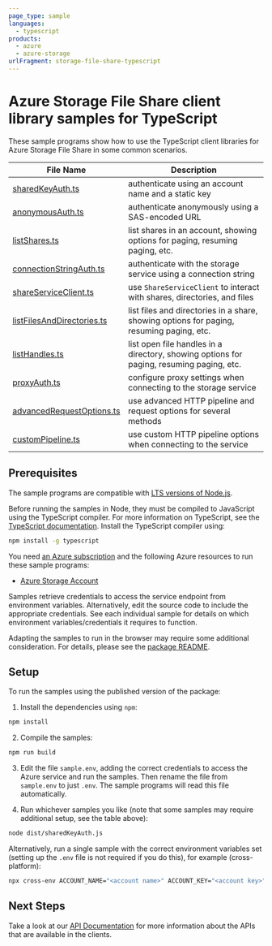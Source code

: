 ```yaml
---
page_type: sample
languages:
  - typescript
products:
  - azure
  - azure-storage
urlFragment: storage-file-share-typescript
---
```


# Azure Storage File Share client library samples for TypeScript

These sample programs show how to use the TypeScript client libraries for Azure Storage File Share in some common scenarios.

| **File Name**                                         | **Description**                                                                          |
| ----------------------------------------------------- | ---------------------------------------------------------------------------------------- |
| [sharedKeyAuth.ts][sharedkeyauth]                     | authenticate using an account name and a static key                                      |
| [anonymousAuth.ts][anonymousauth]                     | authenticate anonymously using a SAS-encoded URL                                         |
| [listShares.ts][listshares]                           | list shares in an account, showing options for paging, resuming paging, etc.             |
| [connectionStringAuth.ts][connectionstringauth]       | authenticate with the storage service using a connection string                          |
| [shareServiceClient.ts][shareserviceclient]           | use `ShareServiceClient` to interact with shares, directories, and files                 |
| [listFilesAndDirectories.ts][listfilesanddirectories] | list files and directories in a share, showing options for paging, resuming paging, etc. |
| [listHandles.ts][listhandles]                         | list open file handles in a directory, showing options for paging, resuming paging, etc. |
| [proxyAuth.ts][proxyauth]                             | configure proxy settings when connecting to the storage service                          |
| [advancedRequestOptions.ts][advancedrequestoptions]   | use advanced HTTP pipeline and request options for several methods                       |
| [customPipeline.ts][custompipeline]                   | use custom HTTP pipeline options when connecting to the service                          |

## Prerequisites

The sample programs are compatible with [LTS versions of Node.js](https://github.com/nodejs/release#release-schedule).

Before running the samples in Node, they must be compiled to JavaScript using the TypeScript compiler. For more information on TypeScript, see the [TypeScript documentation][typescript]. Install the TypeScript compiler using:

```bash
npm install -g typescript
```

You need [an Azure subscription][freesub] and the following Azure resources to run these sample programs:

- [Azure Storage Account][createinstance_azurestorageaccount]

Samples retrieve credentials to access the service endpoint from environment variables. Alternatively, edit the source code to include the appropriate credentials. See each individual sample for details on which environment variables/credentials it requires to function.

Adapting the samples to run in the browser may require some additional consideration. For details, please see the [package README][package].

## Setup

To run the samples using the published version of the package:

1. Install the dependencies using `npm`:

```bash
npm install
```

2. Compile the samples:

```bash
npm run build
```

3. Edit the file `sample.env`, adding the correct credentials to access the Azure service and run the samples. Then rename the file from `sample.env` to just `.env`. The sample programs will read this file automatically.

4. Run whichever samples you like (note that some samples may require additional setup, see the table above):

```bash
node dist/sharedKeyAuth.js
```

Alternatively, run a single sample with the correct environment variables set (setting up the `.env` file is not required if you do this), for example (cross-platform):

```bash
npx cross-env ACCOUNT_NAME="<account name>" ACCOUNT_KEY="<account key>" node dist/sharedKeyAuth.js
```

## Next Steps

Take a look at our [API Documentation][apiref] for more information about the APIs that are available in the clients.

[sharedkeyauth]: https://github.com/Azure/azure-sdk-for-js/blob/main/sdk/storage/storage-file-share/samples/v12/typescript/src/sharedKeyAuth.ts
[anonymousauth]: https://github.com/Azure/azure-sdk-for-js/blob/main/sdk/storage/storage-file-share/samples/v12/typescript/src/anonymousAuth.ts
[listshares]: https://github.com/Azure/azure-sdk-for-js/blob/main/sdk/storage/storage-file-share/samples/v12/typescript/src/listShares.ts
[connectionstringauth]: https://github.com/Azure/azure-sdk-for-js/blob/main/sdk/storage/storage-file-share/samples/v12/typescript/src/connectionStringAuth.ts
[shareserviceclient]: https://github.com/Azure/azure-sdk-for-js/blob/main/sdk/storage/storage-file-share/samples/v12/typescript/src/shareServiceClient.ts
[listfilesanddirectories]: https://github.com/Azure/azure-sdk-for-js/blob/main/sdk/storage/storage-file-share/samples/v12/typescript/src/listFilesAndDirectories.ts
[listhandles]: https://github.com/Azure/azure-sdk-for-js/blob/main/sdk/storage/storage-file-share/samples/v12/typescript/src/listHandles.ts
[proxyauth]: https://github.com/Azure/azure-sdk-for-js/blob/main/sdk/storage/storage-file-share/samples/v12/typescript/src/proxyAuth.ts
[advancedrequestoptions]: https://github.com/Azure/azure-sdk-for-js/blob/main/sdk/storage/storage-file-share/samples/v12/typescript/src/advancedRequestOptions.ts
[custompipeline]: https://github.com/Azure/azure-sdk-for-js/blob/main/sdk/storage/storage-file-share/samples/v12/typescript/src/customPipeline.ts
[apiref]: https://docs.microsoft.com/javascript/api/@azure/storage-file-share
[freesub]: https://azure.microsoft.com/free/
[createinstance_azurestorageaccount]: https://docs.microsoft.com/azure/storage/common/storage-account-overview
[package]: https://github.com/Azure/azure-sdk-for-js/tree/main/sdk/storage/storage-file-share/README.md
[typescript]: https://www.typescriptlang.org/docs/home.html